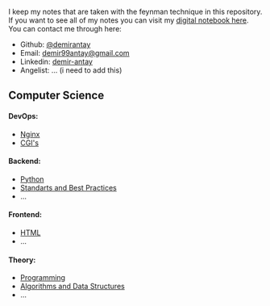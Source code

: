 I keep my notes that are taken with the feynman technique in this repository. If you want to see all of my notes you can visit my [digital notebook here](https://github.com/demirantay/notebook). You can contact me through here:

- Github: [@demirantay](https://github.com/demirantay)
- Email: demir99antay@gmail.com
- Linkedin: [demir-antay](https://tr.linkedin.com/in/demir-antay-97a140165)
- Angelist: ... (i need to add this)

## Computer Science

#### DevOps:
  - [Nginx](devops/nginx/README.md)
  - [CGI's](devops/cgi/README.md)

  
#### Backend:
  - [Python](backend/python/README.md)
  - [Standarts and Best Practices](backend/standarts-and-best-practices/README.md)
  - ...
  
  
#### Frontend:
  - [HTML](frontend/html/README.md)
  - ...
  
  
#### Theory:
  - [Programming]()
  - [Algorithms and Data Structures]()
  - ...
